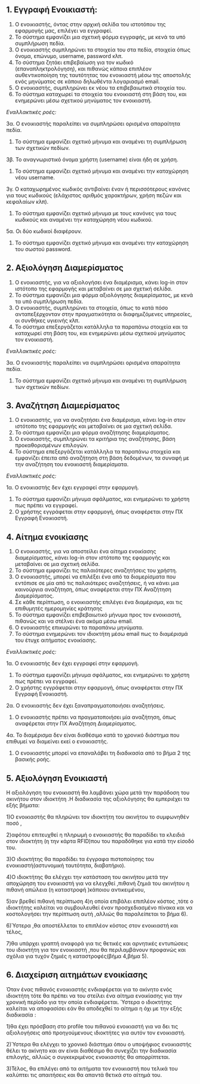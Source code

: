 **1. Εγγραφή Ενοικιαστή:**
---
  1. Ο ενοικιαστής, όντας στην αρχική σελίδα του ιστοτόπου της εφαρμογής μας, επιλέγει να εγγραφεί.
  2. Το σύστημα εμφανίζει μια σχετική φόρμα εγγραφής, με κενά τα υπό συμπλήρωση πεδία.
  3. Ο ενοικιαστής συμπληρώνει τα στοιχεία του στα πεδία, στοιχεία όπως όνομα, επώνυμο, username, password κλπ.
  4. Το σύστημα ζητάει επιβεβαίωση για τον κωδικό (επαναπληκτρολόγηση), και πιθανώς κάποια επιπλέον αυθεντικοποίηση
    της ταυτότητας του ενοικιαστή μέσω της αποστολής ενός μηνύματος σε κάποιο δηλωθέντα λογαριασμό email.
  5. Ο ενοικιαστής, συμπληρώνει εκ νέου τα επιβεβαιωτικά στοιχεία του.
  6. Το σύστημα καταχωρεί τα στοιχεία του ενοικιαστή στη βάση του, και ενημερώνει μέσω σχετικού μηνύματος τον ενοικιαστή.
  
  *Εναλλακτικές ροές:*
  
  3α. Ο ενοικιαστής παραλείπει να συμπληρώσει ορισμένα απαραίτητα πεδία. 
  1. Το σύστημα εμφανίζει σχετικό μήνυμα και αναμένει τη συμπλήρωση των σχετικών πεδίων.
   
  3β. Το αναγνωριστικό όνομα χρήστη (username) είναι ήδη σε χρήση.
  1. Το σύστημα εμφανίζει σχετικό μήνυμα και αναμένει την καταχώρηση νέου username.
   
  3γ. Ο καταχωρημένος κωδικός αντιβαίνει έναν ή περισσότερους κανόνες για τους κωδικούς (ελάχιστος αριθμός χαρακτήρων,
  χρήση πεζών και κεφαλαίων κλπ).
  1. Το σύστημα εμφανίζει σχετικό μήνυμα με τους κανόνες για τους κωδικούς και αναμένει την καταχώρηση νέου κωδικού.
  
  5α. Οι δύο κωδικοί διαφέρουν.
  1. Το σύστημα εμφανίζει σχετικό μήνυμα και αναμένει την καταχώρηση του σωστού password.

## 2. **Αξιολόγηση Διαμερίσματος**

  1. Ο ενοικιαστής, για να αξιολογήσει ένα διαμέρισμα, κάνει log-in στον ιστότοπο της εφαρμογής και μεταβαίνει σε μια σχετική                     σελίδα.
  2. Το σύστημα εμφανίζει μια φόρμα αξιολόγησης διαμερίσματος, με κενά τα υπό συμπλήρωση πεδία.
  3. Ο ενοικιαστής, συμπληρώνει τα στοιχεία, όπως το κατά πόσο ανταπεξέρχονταν στην πραγματικότητα οι διαφημιζόμενες υπηρεσίες, οι συνθήκες υγιεινής κλπ.
  4. Το σύστημα επεξεργάζεται κατάλληλα τα παραπάνω στοιχεία και τα καταχωρεί στη βάση του, και ενημερώνει μέσω σχετικού μηνύματος τον ενοικιαστή.
  
  *Εναλλακτικές ροές:*
  
  3α. Ο ενοικιαστής παραλείπει να συμπληρώσει ορισμένα απαραίτητα πεδία. 
  1. Το σύστημα εμφανίζει σχετικό μήνυμα και αναμένει τη συμπλήρωση των σχετικών πεδίων.

## 3. **Αναζήτηση Διαμερίσματος**

  1. Ο ενοικιαστής, για να αναζητήσει ένα διαμέρισμα, κάνει log-in στον ιστότοπο της εφαρμογής και μεταβαίνει σε μια σχετική                     σελίδα.
  2. Το σύστημα εμφανίζει μια φόρμα αναζήτησης διαμερίσματος.
  3. Ο ενοικιαστής, συμπληρώνει τα κριτήρια της αναζήτησης, βάση προκαθορισμένων επιλογών.
  4. Το σύστημα επεξεργάζεται κατάλληλα τα παραπάνω στοιχεία και εμφανίζει έπειτα από αναζήτηση στη βάση δεδομένων, τα συναφή με την αναζήτηση του ενοικιαστή διαμερίσματα.
  
  *Εναλλακτικές ροές:*
  
  1α. Ο ενοικιαστής δεν έχει εγγραφεί στην εφαρμογή.
  1. Το σύστημα εμφανίζει μήνυμα σφάλματος, και ενημερώνει το χρήστη πως πρέπει να εγγραφεί.
  2. Ο χρήστης εγγράφεται στην εφαρμογή, όπως αναφέρεται στην ΠΧ Εγγραφή Ενοικιαστή.
    
## 4. **Αίτημα ενοικίασης**

  1. Ο ενοικιαστής, για να αποστείλει ένα αίτημα ενοικίασης διαμερίσματος, κάνει log-in στον ιστότοπο της εφαρμογής και μεταβαίνει σε μια σχετική σελίδα.
  2. Το σύστημα εμφανίζει τις παλαιότερες αναζητήσεις του χρήστη.
  3. Ο ενοικιαστής, μπορεί να επιλέξει ένα από τα διαμερίσματα που εντόπισε σε μία από τις παλαιότερες αναζητήσεις, ή να κάνει μια καινούργια αναζήτηση, όπως αναφέρεται στην ΠΧ Αναζήτηση Διαμερίσματος.
  4. Σε κάθε περίπτωση, ο ενοικιαστής επιλέγει ένα διαμέρισμα, και τις επιθυμητές ημερομηνίες κράτησης
  5. Το σύστημα εμφανίζει επιβεβαιωτικό μήνυμα προς τον ενοικιαστή, πιθανώς και να στέλνει ένα ακόμα μέσω email.
  6. Ο ενοικιαστής επικυρώνει τα παραπάνω μηνύματα.
  7. Το σύστημα ενημερώνει τον ιδιοκτήτη μέσω email πως το διαμέρισμά του έτυχε αιτήματος ενοικίασης.
  
  *Εναλλακτικές ροές:*
  
  1α. Ο ενοικιαστής δεν έχει εγγραφεί στην εφαρμογή.  
  1. Το σύστημα εμφανίζει μήνυμα σφάλματος, και ενημερώνει το χρήστη πως πρέπει να εγγραφεί.
  2. Ο χρήστης εγγράφεται στην εφαρμογή, όπως αναφέρεται στην ΠΧ Εγγραφή Ενοικιαστή.
  
  2α. Ο ενοικιαστής δεν έχει ξαναπραγματοποιήσει αναζητήσεις.   
  1. Ο ενοικιαστής πρέπει να πραγματοποιήσει μία αναζήτηση, όπως αναφέρεται στην ΠΧ Αναζήτηση Διαμερίσματος.
  
  4α. Το διαμέρισμα δεν είναι διαθέσιμο κατά το χρονικό διάστημα που επιθυμεί να διαμείνει εκεί ο ενοικιαστής.  
  1. Ο ενοικιαστής μπορεί να επαναλάβει τη διαδικασία από το βήμα 2 της βασικής ροής.

## 5. __Αξιολόγηση Ενοικιαστή__

Η αξιολόγηση του ενοικιαστή θα λαμβάνει χώρα μετά την παράδοση του ακινήτου στον ιδιοκτήτη .Η διαδικασία της αξιολόγησης θα εμπεριέχει τα εξής βήματα:

1)Ο ενοικιαστής θα πληρώνει τον ιδιοκτήτη του ακινήτου το συμφωνηθέν ποσό ,

2)αφότου επιτευχθεί η πληρωμή ο ενοικιαστής θα παραδίδει τα κλειδιά στον ιδιοκτήτη (η την κάρτα RFID)που του παραδόθηκε για κατά την είσοδό του.

3)Ο ιδιοκτήτης θα παραδίδει τα έγγραφα πιστοποίησης του ενοικιαστή(αστυνομική ταυτότητα, διαβατήριο).

4)Ο ιδιοκτήτης θα ελέγχει την κατάσταση του ακινήτου μετά την αποχώρηση του ενοικιαστή για να ελεγχθεί ,πιθανή ζημιά του ακινήτου η πιθανή απώλεια (η καταστροφή )κάποιου αντικειμένου,

5)αν βρεθεί πιθανή περίπτωση 4)η οποία επιβάλει επιπλέον κόστος ,τότε ο ιδιοκτήτης καλείται να συμβουλευθεί έναν προσχεδιασμένο πίνακα και να κοστολογήσει την περίπτωση αυτή ,αλλιώς θα παραλείπεται το βήμα 6).

6)Ύστερα ,θα αποστέλλεται το επιπλέον κόστος στον ενοικιαστή και τέλος,

7)θα υπάρχει γραπτή αναφορά για τις θετικές και αρνητικές εντυπώσεις του ιδιοκτήτη για τον ενοικιαστή ,που θα περιλαμβάνουν προφανώς και σχόλια για τυχόν ζημιές η καταστροφές(βήμα 4,βήμα 5).



## 6. __Διαχείριση αιτημάτων ενοικίασης__

Όταν ένας πιθανός ενοικιαστής ενδιαφέρεται για το ακίνητο ενός ιδιοκτήτη τότε θα πρέπει να του στείλει ένα αίτημα ενοικίασης για την χρονική περίοδο για την οποία ενδιαφέρεται. Ύστερα ο ιδιοκτήτης καλείται να αποφασίσει εάν θα αποδεχθεί το αίτημα η όχι με την εξής διαδικασία :

1)θα έχει πρόσβαση στο profile του πιθανού ενοικιαστή για να δει τις αξιολογήσεις από προηγούμενους ιδιοκτήτες για αυτόν τον ενοικιαστή.

2)Ύστερα θα ελέγχει το χρονικό διάστημα όπου ο υποψήφιος ενοικιαστής θέλει το ακίνητο και αν είναι διαθέσιμο θα συνεχίζει την διαδικασία επιλογής, αλλιώς ο συγκεκριμένος ενοικιαστής θα απορρίπτεται.

3)Τέλος, θα επιλέγει από τα αιτήματα τον ενοικιαστή που τελικά του καλύπτει τις απαιτήσεις και θα απαντά θετικά στο αίτημά του.  



